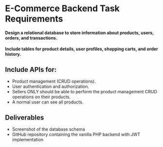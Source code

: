 # E-Commerce Backend Task Requirements

#### Design a relational database to store information about products, users, orders, and transactions.
#### Include tables for product details, user profiles, shopping carts, and order history.
## Include APIs for:
<ul> 
<li>  Product management (CRUD operations). </li>
<li> User authentication and authorization.  </li>
<li> Sellers ONLY should be able to perform the product management CRUD operations on their products.  </li>
<li> A normal user can see all products. </li>
</ul>

## Deliverables
<ul>
  <li> Screenshot of the database schema</li>
  <li>GitHub repository containing the vanilla PHP backend with JWT implementation</li>
</ul>

